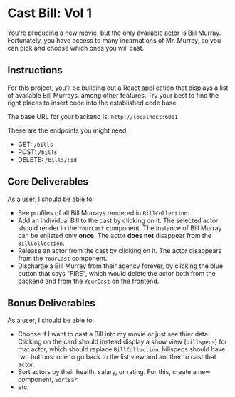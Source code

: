 # Cast Bill: Vol 1

You're producing a new movie, but the only available actor is Bill Murray. Fortunately, you have access to many incarnations of Mr. Murray, so you can pick and choose which ones you will cast.

## Instructions

For this project, you’ll be building out a React application that displays a list of available Bill Murrays, among other features. Try your best to find the right places to insert code into the established code base.

The base URL for your backend is: `http://localhost:6001`

These are the endpoints you might need:

- GET: `/bills`
- POST: `/bills`
- DELETE: `/bills/:id`

## Core Deliverables

As a user, I should be able to:

- See profiles of all Bill Murrays rendered in `BillCollection`.
- Add an individual Bill to the cast by clicking on it. The selected actor should render in the `YourCast` component. The instance of Bill Murray can be enlisted only **once**. The actor **does not** disappear from the `BillCollection`.
- Release an actor from the cast by clicking on it. The actor disappears from the `YourCast` component.
- Discharge a Bill Murray from their agency forever, by clicking the blue button that says "FIRE", which would delete the actor both from the backend and from the `YourCast` on the frontend.

## Bonus Deliverables

As a user, I should be able to:

- Choose if I want to cast a Bill into my movie or just see thier data. Clicking on the card should instead display a show view (`billspecs`) for that actor, which should replace `BillCollection`. billspecs should have two buttons: one to go back to the list view and another to cast that actor. 
- Sort actors by their health, salary, or rating. For this, create a new component, `SortBar`.
- etc
